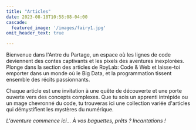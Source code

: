 ```yaml
---
title: "Articles"
date: 2023-08-18T10:58:08-04:00
cascade:
  featured_image: '/images/fairy1.jpg'
omit_header_text: true

---
```

Bienvenue dans l'Antre du Partage, un espace où les lignes de code deviennent des contes captivants et les pixels des aventures inexplorées. Plonge dans la section des articles de RoyLab: Code & Web et laisse-toi emporter dans un monde où le Big Data, et la programmation  tissent ensemble des récits passionnants.

Chaque article est une invitation à une quête de découverte et une porte ouverte vers des concepts complexes. Que tu sois un apprenti intrépide ou un mage chevronné du code, tu trouveras ici une collection variée d'articles qui démystifient les mystères du numérique.

*L'aventure commence ici... À vos baguettes, prêts ? Incantations !*
